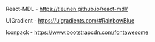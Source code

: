 React-MDL - https://tleunen.github.io/react-mdl/

UIGradient - https://uigradients.com/#RainbowBlue

Iconpack - https://www.bootstrapcdn.com/fontawesome